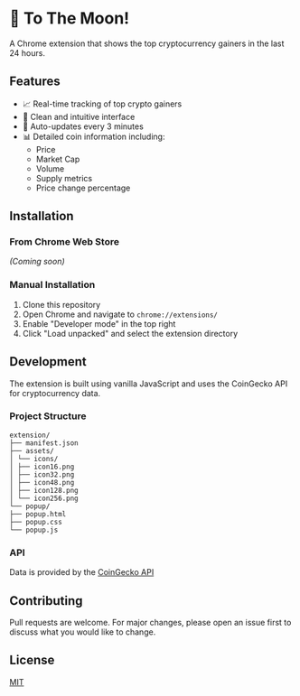 # 🚀 To The Moon!

A Chrome extension that shows the top cryptocurrency gainers in the last 24 hours.

## Features

- 📈 Real-time tracking of top crypto gainers
- 💫 Clean and intuitive interface
- 🔄 Auto-updates every 3 minutes
- 📊 Detailed coin information including:
  - Price
  - Market Cap
  - Volume
  - Supply metrics
  - Price change percentage

## Installation

### From Chrome Web Store
*(Coming soon)*

### Manual Installation
1. Clone this repository
2. Open Chrome and navigate to `chrome://extensions/`
3. Enable "Developer mode" in the top right
4. Click "Load unpacked" and select the extension directory

## Development

The extension is built using vanilla JavaScript and uses the CoinGecko API for cryptocurrency data.

### Project Structure 
```
extension/
├── manifest.json
├── assets/
│ └── icons/
│ ├── icon16.png
│ ├── icon32.png
│ ├── icon48.png
│ ├── icon128.png
│ └── icon256.png
└── popup/
├── popup.html
├── popup.css
└── popup.js
```
### API
Data is provided by the [CoinGecko API](https://www.coingecko.com/en/api)

## Contributing
Pull requests are welcome. For major changes, please open an issue first to discuss what you would like to change.

## License
[MIT](https://choosealicense.com/licenses/mit/)
